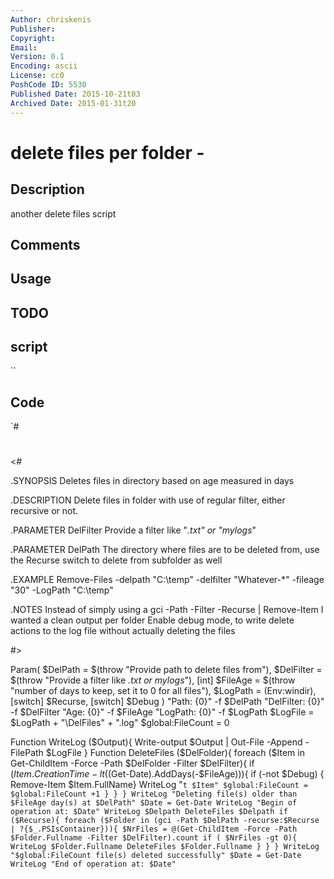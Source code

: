 ```yaml
---
Author: chriskenis
Publisher: 
Copyright: 
Email: 
Version: 0.1
Encoding: ascii
License: cc0
PoshCode ID: 5530
Published Date: 2015-10-21t03
Archived Date: 2015-01-31t20
---
```


# delete files per folder - 

## Description

another delete files script

## Comments



## Usage



## TODO



## script

``

## Code

`#
 #
 <#
 
 .SYNOPSIS
 Deletes files in directory based on age measured in days
 
 .DESCRIPTION
 Delete files in folder with use of regular filter, either recursive or not.
 
 .PARAMETER DelFilter 
 Provide a filter like "*.txt" or "mylogs*"
 
 .PARAMETER DelPath
 The directory where files are to be deleted from, use the Recurse switch to delete from subfolder as well
 
 .EXAMPLE
 Remove-Files -delpath "C:\temp" -delfilter "Whatever-*" -fileage "30" -LogPath "C:\temp"
 
 .NOTES
 Instead of simply using a gci -Path -Filter -Recurse | Remove-Item I wanted a clean output per folder
 Enable debug mode, to write delete actions to the log file without actually deleting the files
 
 #>
 
 Param(
 $DelPath = $(throw "Provide path to delete files from"),
 $DelFilter = $(throw "Provide a filter like *.txt or mylogs*"),
 [int] $FileAge = $(throw "number of days to keep, set it to 0 for all files"),
 $LogPath = $($Env:windir),
 [switch] $Recurse, 
 [switch] $Debug
 )
 "Path: {0}" -f $DelPath
 "DelFilter: {0}" -f $DelFilter
 "Age: {0}" -f $FileAge
 "LogPath: {0}" -f $LogPath
 $LogFile = $LogPath + "\DelFiles" + ".log"
 $global:FileCount = 0
 
 Function WriteLog ($Output){
 	Write-output $Output | Out-File -Append -FilePath $LogFile
 	}
 Function DeleteFiles ($DelFolder){
 	foreach ($Item in Get-ChildItem -Force -Path $DelFolder -Filter $DelFilter){
 		if ($Item.CreationTime -lt ($(Get-Date).AddDays(-$FileAge))){
 			if (-not $Debug) { Remove-Item $Item.FullName}
 			WriteLog "`t $Item"
 			$global:FileCount = $global:FileCount +1
 		}
 	}
 }
 WriteLog "Deleting file(s) older than $FileAge day(s) at $DelPath"
 $Date = Get-Date
 WriteLog "Begin of operation at: $Date"
 WriteLog $Delpath
 DeleteFiles $Delpath
 if ($Recurse){
 	foreach ($Folder in (gci -Path $DelPath -recurse:$Recurse | ?{$_.PSIsContainer})){
 		$NrFiles = @(Get-ChildItem -Force -Path $Folder.Fullname -Filter $DelFilter).count
 		if ( $NrFiles -gt 0){
 			WriteLog $Folder.Fullname
 			DeleteFiles $Folder.Fullname
 		}
 	}
 }
 WriteLog "$global:FileCount file(s) deleted successfully"
 $Date = Get-Date
 WriteLog "End of operation at: $Date"
`

